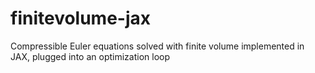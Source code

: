 # finitevolume-jax
Compressible Euler equations solved with finite volume implemented in JAX, plugged into an optimization loop
